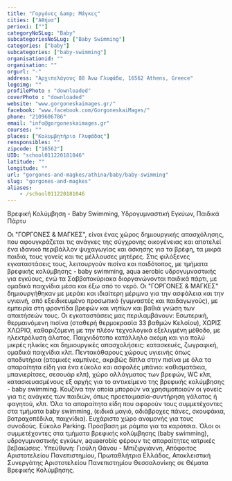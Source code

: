 ```yaml
---
title: "Γοργόνες &amp; Μάγκες"
cities: ["Αθήνα"]
perioxi: [""]
categoryNoSLug: "Baby"
subcategoriesNoSLug: ["Baby Swimming"]
categories: ["baby"]
subcategories: ["baby-swimming"]
organisationid: ""
organisation: ""
orgurl: "-"
address: "Αρχιπελάγους 88 Άνω Γλυφάδα, 16562 Athens, Greece"
logoimg: ""
profilePhoto : "downloaded"
coverPhoto : "downloaded"
website: "www.gorgoneskaimages.gr/"
facebook: "www.facebook.com/GorgoneskaiMages/"
phone: "2109606786"
email: "info@gorgoneskaimages.gr"
courses: ""
places: ["Κολυμβητήριο Γλυφάδας"]
rensponsibles: ""
zipcode: ["16562"]
UID: "school011220181046"
latitude: ""
longitude: ""
url: "gorgones-and-magkes/athina/baby/baby-swimming"
slug: "gorgones-and-magkes"
aliases:
    - /school011220181046
---
```



Βρεφική Κολύμβηση - Baby Swimming, Υδρογυμναστική Εγκύων, Παιδικά Πάρτυ

Οι &quot;ΓΟΡΓΟΝΕΣ &amp; ΜΑΓΚΕΣ&quot;, είναι ένας χώρος δημιουργικής απασχόλησης, που αφουγκράζεται τις ανάγκες της σύγχρονης οικογένειας και αποτελεί ένα ιδανικό περιβάλλον ψυχαγωγίας και άσκησης για τα βρέφη, τα μικρά παιδιά, τους γονείς και τις μέλλουσες μητέρες. Στις φιλόξενες εγκαταστάσεις τους, λειτουργούν πισίνα και παιδότοπος, με τμήματα βρεφικής κολύμβησης - baby swimming, aqua aerobic υδρογυμναστικής για εγκύους, ενώ τα Σαββατοκύριακα διοργανώνονται παιδικά πάρτι, με ομαδικά παιχνίδια μέσα και έξω από το νερό. Οι &quot;ΓΟΡΓΟΝΕΣ &amp; ΜΑΓΚΕΣ&quot; δημιουργήθηκαν με μεράκι και ιδιαίτερη μέριμνα για την ασφάλεια και την υγιεινή, από εξειδικευμένο προσωπικό (γυμναστές και παιδαγωγούς), με εμπειρία στη φροντίδα βρεφών και νηπίων και βαθιά γνώση των απαιτήσεών τους. Οι εγκαταστάσεις μας περιλαμβάνουν: Εσωτερική, θερμαινόμενη πισίνα (σταθερή θερμοκρασία 33 βαθμών Κελσίου), ΧΩΡΙΣ ΧΛΩΡΙΟ, καθαριζόμενη με την πλέον τεχνολογικά εξελιγμένη μέθοδο, με ηλεκτρόλυση άλατος. Παιχνιδότοπο κατάλληλο ακόμη και για πολύ μικρές ηλικίες και δημιουργικές απασχολήσεις: κατασκευές, ζωγραφική, ομαδικά παιχνίδια κλπ. Πεντακάθαρους χώρους υγιεινής όπως αποδυτήρια (ατομικές καμπίνες, ακριβώς δίπλα στην πισίνα με όλα τα απαραίτητα είδη για ένα εύκολο και ασφαλές μπάνιο: καθισματάκια, μπανιερίτσες, σεσουάρ κλπ), χώρο αλλάγματος των βρεφών, WC κλπ, κατασκευασμένους εξ αρχής για το αντικείμενο της βρεφικής κολύμβησης - baby swimming. Κουζίνα την οποία μπορούν να χρησιμοποιούν οι γονείς για τις ανάγκες των παιδιών, όπως προετοιμασία-συντήρηση γάλατος ή φαγητού, κλπ. Όλα τα απαραίτητα είδη που αφορούν τους συμμετέχοντες στα τμήματα baby swimming, (ειδικά μαγιό, αδιάβροχες πάνες, σκουφάκια, βατραχοπέδιλα, παιχνίδια). Ευχάριστο χώρο αναμονής για τους συνοδούς. Εύκολο Parking. Πρόσβαση με ράμπα για τα καρότσια. Όλοι οι συμμετέχοντες στα τμήματα βρεφικής κολύμβησης (baby swimming), υδρογυμναστικής εγκύων, aquaerobic φέρουν τις απαραίτητες ιατρικές βεβαιώσεις. Υπεύθυνη: Γιούλη Θάνου - Μπιζιργιάννη, Απόφοιτος Αριστοτελείου Πανεπιστημίου, Πρωταθλήτρια Ελλάδος, Αποκλειστική Συνεργάτης Αριστοτελείου Πανεπιστημίου Θεσσαλονίκης σε Θέματα Βρεφικής Κολύμβησης.